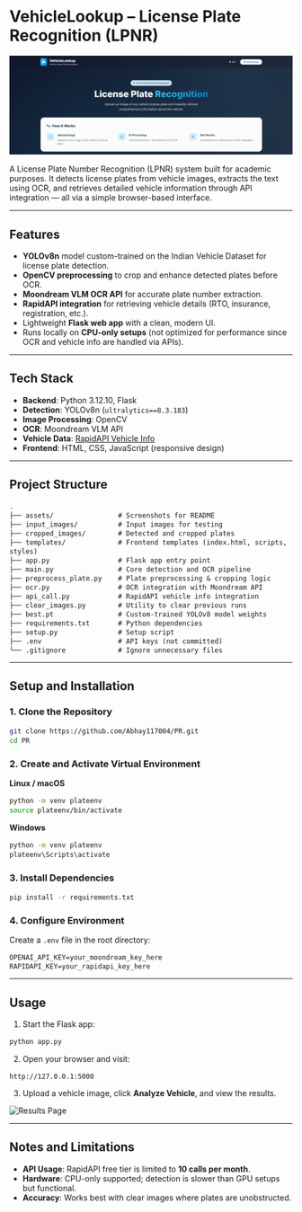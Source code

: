 # VehicleLookup – License Plate Recognition (LPNR)

![Homepage](assets/SS1.png)

A License Plate Number Recognition (LPNR) system built for academic purposes.
It detects license plates from vehicle images, extracts the text using OCR, and retrieves detailed vehicle information through API integration — all via a simple browser-based interface.

---

## **Features**

* **YOLOv8n** model custom-trained on the Indian Vehicle Dataset for license plate detection.
* **OpenCV preprocessing** to crop and enhance detected plates before OCR.
* **Moondream VLM OCR API** for accurate plate number extraction.
* **RapidAPI integration** for retrieving vehicle details (RTO, insurance, registration, etc.).
* Lightweight **Flask web app** with a clean, modern UI.
* Runs locally on **CPU-only setups** (not optimized for performance since OCR and vehicle info are handled via APIs).

---

## **Tech Stack**

* **Backend**: Python 3.12.10, Flask
* **Detection**: YOLOv8n (`ultralytics==8.3.183`)
* **Image Processing**: OpenCV
* **OCR**: Moondream VLM API
* **Vehicle Data**: [RapidAPI Vehicle Info](https://rapidapi.com/fire-api-fire-api-default/api/rto-vehicle-details-rc-puc-insurance-mparivahan)
* **Frontend**: HTML, CSS, JavaScript (responsive design)

---

## **Project Structure**

```
.
├── assets/                # Screenshots for README
├── input_images/          # Input images for testing
├── cropped_images/        # Detected and cropped plates
├── templates/             # Frontend templates (index.html, scripts, styles)
├── app.py                 # Flask app entry point
├── main.py                # Core detection and OCR pipeline
├── preprocess_plate.py    # Plate preprocessing & cropping logic
├── ocr.py                 # OCR integration with Moondream API
├── api_call.py            # RapidAPI vehicle info integration
├── clear_images.py        # Utility to clear previous runs
├── best.pt                # Custom-trained YOLOv8 model weights
├── requirements.txt       # Python dependencies
├── setup.py               # Setup script
├── .env                   # API keys (not committed)
└── .gitignore             # Ignore unnecessary files
```

---

## **Setup and Installation**

### **1. Clone the Repository**

```bash
git clone https://github.com/Abhay117004/PR.git
cd PR
```

### **2. Create and Activate Virtual Environment**

**Linux / macOS**

```bash
python -m venv plateenv
source plateenv/bin/activate
```

**Windows**

```cmd
python -m venv plateenv
plateenv\Scripts\activate
```

### **3. Install Dependencies**

```bash
pip install -r requirements.txt
```

### **4. Configure Environment**

Create a `.env` file in the root directory:

```env
OPENAI_API_KEY=your_moondream_key_here
RAPIDAPI_KEY=your_rapidapi_key_here
```

---

## **Usage**

1. Start the Flask app:

```bash
python app.py
```

2. Open your browser and visit:

```
http://127.0.0.1:5000
```

3. Upload a vehicle image, click **Analyze Vehicle**, and view the results.

![Results Page](assets/SS2.png)

---

## **Notes and Limitations**

* **API Usage**: RapidAPI free tier is limited to **10 calls per month**.
* **Hardware**: CPU-only supported; detection is slower than GPU setups but functional.
* **Accuracy**: Works best with clear images where plates are unobstructed.
